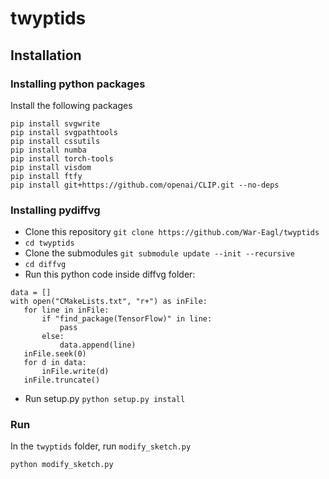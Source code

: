 # twyptids


## Installation

### Installing python packages 

Install the following packages 

```
pip install svgwrite
pip install svgpathtools
pip install cssutils
pip install numba
pip install torch-tools
pip install visdom
pip install ftfy
pip install git+https://github.com/openai/CLIP.git --no-deps
```

### Installing pydiffvg

- Clone this repository ```git clone https://github.com/War-Eagl/twyptids```
- ```cd twyptids```
- Clone the submodules ```git submodule update --init --recursive```
- ```cd diffvg```
- Run this python code inside diffvg folder:
 ```
 data = []
with open("CMakeLists.txt", "r+") as inFile:
    for line in inFile:
        if "find_package(TensorFlow)" in line:
            pass
        else:
            data.append(line)
    inFile.seek(0)
    for d in data:
        inFile.write(d)
    inFile.truncate()
  ```
- Run setup.py ```python setup.py install```

### Run

In the ```twyptids``` folder, run `modify_sketch.py`

```python modify_sketch.py```
